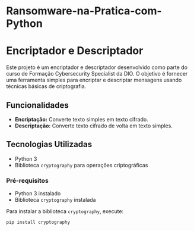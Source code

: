 # Ransomware-na-Pratica-com-Python
# Encriptador e Descriptador

Este projeto é um encriptador e descriptador desenvolvido como parte do curso de Formação Cybersecurity Specialist da DIO. O objetivo é fornecer uma ferramenta simples para encriptar e descriptar mensagens usando técnicas básicas de criptografia.

## Funcionalidades

- **Encriptação:** Converte texto simples em texto cifrado.
- **Descriptação:** Converte texto cifrado de volta em texto simples.

## Tecnologias Utilizadas

- Python 3
- Biblioteca `cryptography` para operações criptográficas


### Pré-requisitos

- Python 3 instalado
- Biblioteca `cryptography` instalada

Para instalar a biblioteca `cryptography`, execute:
```bash
pip install cryptography
